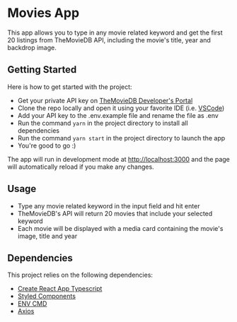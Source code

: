 # Movies App

This app allows you to type in any movie related keyword and get the first 20 listings from TheMovieDB API, including the movie's title, year and backdrop image.

## Getting Started

Here is how to get started with the project:

- Get your private API key on [TheMovieDB Developer's Portal](https://developers.themoviedb.org/3/getting-started/introduction)
- Clone the repo locally and open it using your favorite IDE (i.e. [VSCode](https://code.visualstudio.com/))
- Add your API key to the .env.example file and rename the file as .env
- Run the command `yarn` in the project directory to install all dependencies
- Run the command `yarn start` in the project directory to launch the app
- You're good to go :)

The app will run in development mode at [http://localhost:3000](http://localhost:3000) and the page will automatically reload if you make any changes.

## Usage

- Type any movie related keyword in the input field and hit enter
- TheMovieDB's API will return 20 movies that include your selected keyword
- Each movie will be displayed with a media card containing the movie's image, title and year

## Dependencies

This project relies on the following dependencies:

- [Create React App Typescript](https://create-react-app.dev/docs/adding-typescript/)
- [Styled Components](https://styled-components.com/)
- [ENV CMD](https://www.npmjs.com/package/env-cmd)
- [Axios](https://axios-http.com/)
